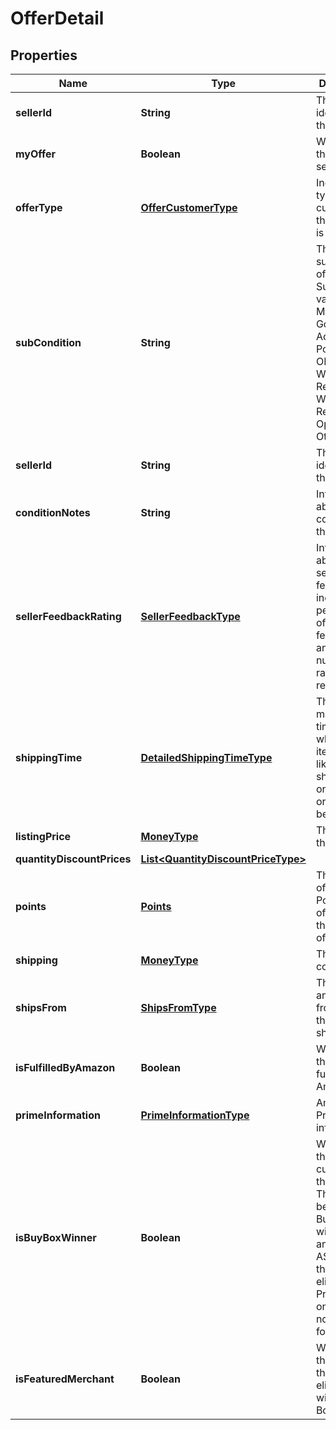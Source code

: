 
# OfferDetail

## Properties
Name | Type | Description | Notes
------------ | ------------- | ------------- | -------------
**sellerId** | **String** | The seller identifier for the offer. |  [optional]
**myOffer** | **Boolean** | When true, this is the seller&#39;s offer. |  [optional]
**offerType** | [**OfferCustomerType**](OfferCustomerType.md) | Indicates the type of customer that the offer is valid for. |  [optional]
**subCondition** | **String** | The subcondition of the item. Subcondition values: New, Mint, Very Good, Good, Acceptable, Poor, Club, OEM, Warranty, Refurbished Warranty, Refurbished, Open Box, or Other. | 
**sellerId** | **String** | The seller identifier for the offer. |  [optional]
**conditionNotes** | **String** | Information about the condition of the item. |  [optional]
**sellerFeedbackRating** | [**SellerFeedbackType**](SellerFeedbackType.md) | Information about the seller&#39;s feedback, including the percentage of positive feedback, and the total number of ratings received. |  [optional]
**shippingTime** | [**DetailedShippingTimeType**](DetailedShippingTimeType.md) | The maximum time within which the item will likely be shipped once an order has been placed. | 
**listingPrice** | [**MoneyType**](MoneyType.md) | The price of the item. | 
**quantityDiscountPrices** | [**List&lt;QuantityDiscountPriceType&gt;**](QuantityDiscountPriceType.md) |  |  [optional]
**points** | [**Points**](Points.md) | The number of Amazon Points offered with the purchase of an item. |  [optional]
**shipping** | [**MoneyType**](MoneyType.md) | The shipping cost. | 
**shipsFrom** | [**ShipsFromType**](ShipsFromType.md) | The state and country from where the item is shipped. |  [optional]
**isFulfilledByAmazon** | **Boolean** | When true, the offer is fulfilled by Amazon. | 
**primeInformation** | [**PrimeInformationType**](PrimeInformationType.md) | Amazon Prime information. |  [optional]
**isBuyBoxWinner** | **Boolean** | When true, the offer is currently in the Buy Box. There can be up to two Buy Box winners at any time per ASIN, one that is eligible for Prime and one that is not eligible for Prime. |  [optional]
**isFeaturedMerchant** | **Boolean** | When true, the seller of the item is eligible to win the Buy Box. |  [optional]




